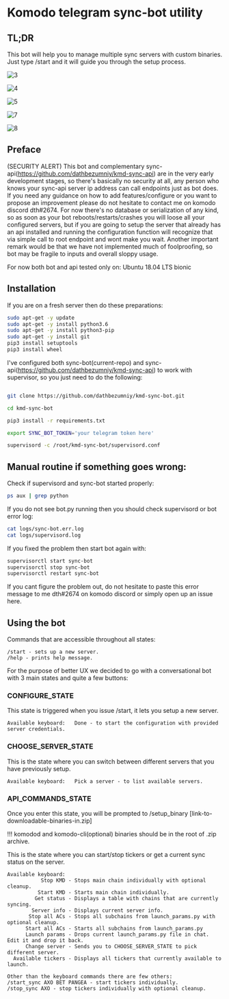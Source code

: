 # Komodo telegram sync-bot utility

## TL;DR

This bot will help you to manage multiple sync servers with custom binaries. Just type /start and it will guide you through the setup process.


![3](https://i.ibb.co/thM0fF1/start-sync.png)

![4](https://i.ibb.co/rc9sxWC/finish-sync.png)

![5](https://i.ibb.co/w7f2GTs/available.png)

![7](https://i.ibb.co/SPbkSxw/stop-sync.png)

![8](https://i.ibb.co/zHLTpNB/help.png)




## Preface
(SECURITY ALERT) This bot and complementary sync-api(https://github.com/dathbezumniy/kmd-sync-api) are in the very early development stages, so there's basically no security at all, any person who knows your sync-api server ip address can call endpoints just as bot does. If you need any guidance on how to add features/configure or you want to propose an improvement please do not hesitate to contact me on komodo discord dth#2674. For now there's no database or serialization of any kind, so as soon as your bot reboots/restarts/crashes you will loose all your configured servers, but if you are going to setup the server that already has an api installed and running the configuration function will recognize that via simple call to root endpoint and wont make you wait. Another important remark would be that we have not implemented much of foolproofing, so bot may be fragile to inputs and overall sloppy usage.

For now both bot and api tested only on: Ubuntu 18.04 LTS bionic

## Installation

If you are on a fresh server then do these preparations:

```sh
sudo apt-get -y update
sudo apt-get -y install python3.6
sudo apt-get -y install python3-pip
sudo apt-get -y install git
pip3 install setuptools
pip3 install wheel
```

I've configured both sync-bot(current-repo) and sync-api(https://github.com/dathbezumniy/kmd-sync-api) to work with supervisor, so you just need to do the following:

```sh    

git clone https://github.com/dathbezumniy/kmd-sync-bot.git

cd kmd-sync-bot

pip3 install -r requirements.txt

export SYNC_BOT_TOKEN='your telegram token here'

supervisord -c /root/kmd-sync-bot/supervisord.conf
```

## Manual routine if something goes wrong:
Check if supervisord and sync-bot started properly:
```sh 
ps aux | grep python 
```

If you do not see bot.py running then you should check supervisord or bot error log:

```sh
cat logs/sync-bot.err.log
cat logs/supervisord.log
```

If you fixed the problem then start bot again with:

```sh
supervisorctl start sync-bot
supervisorctl stop sync-bot
supervisorctl restart sync-bot
```

If you cant figure the problem out, do not hesitate to paste this error message to me dth#2674 on komodo discord or simply open up an issue here.


## Using the bot

Commands that are accessible throughout all states:
```
/start - sets up a new server.
/help - prints help message.
```

For the purpose of better UX we decided to go with a conversational bot with 3 main states and quite a few buttons:

### CONFIGURE_STATE
This state is triggered when you issue /start, it lets you setup a new server.
```
Available keyboard:   Done - to start the configuration with provided server credentials.
```

### CHOOSE_SERVER_STATE
This is the state where you can switch between different servers that you have previously setup.
```
Available keyboard:   Pick a server - to list available servers.
```

### API_COMMANDS_STATE
Once you enter this state, you will be prompted to /setup_binary [link-to-downloadable-binaries-in.zip]

!!! komodod and komodo-cli(optional) binaries should be in the root of .zip archive.  

This is the state where you can start/stop tickers or get a current sync status on the server.

```
Available keyboard:  
           Stop KMD - Stops main chain individually with optional cleanup.
          Start KMD - Starts main chain individually.
         Get status - Displays a table with chains that are currently syncing.           
        Server info - Displays current server info.
       Stop all ACs - Stops all subchains from launch_params.py with optional cleanup.
      Start all ACs - Starts all subchains from launch_params.py
      Launch params - Drops current launch_params.py file in chat. Edit it and drop it back.
      Change server - Sends you to CHOOSE_SERVER_STATE to pick different server.
  Available tickers - Displays all tickers that currently available to launch.
                  
Other than the keyboard commands there are few others:
/start_sync AXO BET PANGEA - start tickers individually.
/stop_sync AXO - stop tickers individually with optional cleanup.
```
